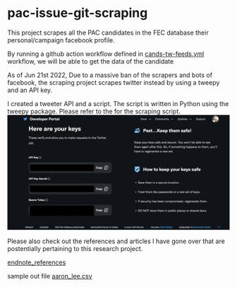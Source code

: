 # pac-issue-git-scraping
This project scrapes all the PAC candidates in the FEC database their personal/campaign facebook profile. 


By running a github action workflow defined in [cands-tw-feeds.yml](.github/workflows/cands-tw-feeds.yml) workflow, we will be able to get the data of the candidate

As of Jun 21st 2022, Due to a massive ban of the scrapers and bots of facebook, the scraping project scrapes twitter instead by using a tweepy and an API key. 

I created a tweeter API and a script. The script is written in Python using the tweepy package. Please refer to the []() for the scraping script.
![tw-api-interface](img/tw-api-interface.png)


Please also check out the references and articles I have gone over that are postentially pertaining to this research project. 

[endnote_references](endnote_references.txt)

sample out file [aaron_lee.csv](aaron_lee.csv)
